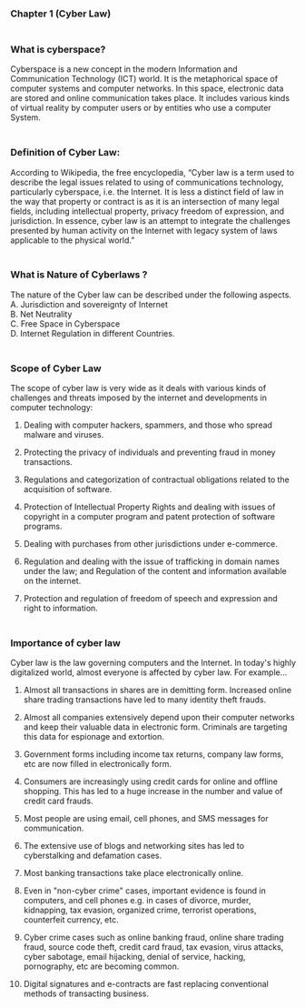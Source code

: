 <!--CHAPTER 1-->
### Chapter 1 (Cyber Law)

### **<br/>What is cyberspace?**


<p>Cyberspace is a new concept in the modern Information and Communication Technology (ICT) world. It is the metaphorical space of computer systems and computer networks. In this space, electronic data are stored and online communication takes place. It includes various kinds of virtual reality by computer users or by entities who use a computer System.</P>
 
### **<br/>Definition of Cyber Law:**

<p>According to Wikipedia, the free encyclopedia, “Cyber law is a term used to describe the legal issues related to using of communications technology, particularly cyberspace, i.e. the Internet. It is less a distinct field of law in the way that property or contract is as it is an intersection of many legal fields, including intellectual property, privacy freedom of expression, and jurisdiction. In essence, cyber law is an attempt to integrate the challenges presented by human activity on the Internet with legacy system of laws applicable to the physical world.”</p>

### **<br/>What is Nature of Cyberlaws ?**
<p>The nature of the Cyber law can be described under the following aspects.<br/>
A. Jurisdiction and sovereignty of Internet<br/>
B. Net Neutrality<br/>
C. Free Space in Cyberspace<br/>
D. Internet Regulation in different Countries.

### **<br/>Scope of Cyber Law**

<p>The scope of cyber law is very wide as it deals with various kinds of challenges and threats imposed by the internet and developments in computer technology:<br/>


1. Dealing with computer hackers, spammers, and those who spread malware and viruses.<br/>

2. Protecting the privacy of individuals and preventing fraud in money transactions.<br/>

3. Regulations and categorization of contractual obligations related to the acquisition of software.<br/>

4. Protection of Intellectual Property Rights and dealing with issues of copyright in a computer program and patent protection of software programs.<br/>

5. Dealing with purchases from other jurisdictions under e-commerce.<br/>

6. Regulation and dealing with the issue of trafficking in domain names under the law; and
Regulation of the content and information available on the internet.<br/>

7. Protection and regulation of freedom of speech and expression and right to information.<br/></p>


### **<br/>Importance of cyber law**

<p>Cyber law is the law governing computers and the Internet. In today's highly digitalized world, almost everyone is affected by cyber law. For example...<br/>

1. Almost all transactions in shares are in demitting form. Increased online share trading transactions have led to many identity theft frauds.<br/>

2. Almost all companies extensively depend upon their computer networks and keep their valuable data in electronic form. Criminals are targeting this data for espionage and extortion.<br/>

3. Government forms including income tax returns, company law forms, etc are now filled in electronically form.<br/>

4. Consumers are increasingly using credit cards for online and offline shopping. This has led to a huge increase in the number and value of credit card frauds.<br/>

5. Most people are using email, cell phones, and SMS messages for communication.<br/>

6. The extensive use of blogs and networking sites has led to cyberstalking and defamation cases.<br/>

7. Most banking transactions take place electronically online.<br/>

8. Even in "non-cyber crime" cases, important evidence is found in computers, and cell phones e.g. in cases of divorce, murder, kidnapping, tax evasion, organized crime, terrorist operations, counterfeit currency, etc.<br/>

9. Cyber crime cases such as online banking fraud, online share trading fraud, source code theft, credit card fraud, tax evasion, virus attacks, cyber sabotage, email hijacking, denial of service, hacking, pornography, etc are becoming common.<br/>

10. Digital signatures and e-contracts are fast replacing conventional methods of transacting business.<br/></p>
